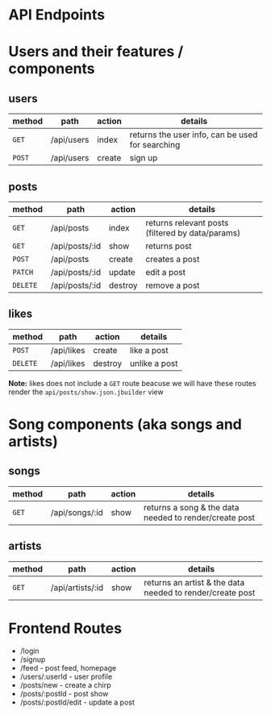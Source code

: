 # API Endpoints
# Users and their features / components
## users
| **method** | **path**         | **action** | **details**                                               |
| ---------- | ----------       | ---------- | --------------------------------------------------------- |
| `GET`      | /api/users       | index      | returns the user info, can be used for searching          |
| `POST`     | /api/users       | create     | sign up                                                   |

## posts
| **method** | **path**         | **action** | **details**                                               |
| ---------- | ----------       | ---------- | --------------------------------------------------------- |
| `GET`      | /api/posts       | index      | returns relevant posts (filtered by data/params)          |
| `GET`      | /api/posts/:id   | show       | returns post                                              |
| `POST`     | /api/posts       | create     | creates a post                                            |
| `PATCH`    | /api/posts/:id   | update     | edit a post                                               |
| `DELETE`   | /api/posts/:id   | destroy    | remove a post                                             |

## likes
| **method** | **path**         | **action** | **details**                                               |
| ---------- | ----------       | ---------- | --------------------------------------------------------- |
| `POST`     | /api/likes       | create     | like a post                                               |
| `DELETE`   | /api/likes       | destroy    | unlike a post                                             |

**Note:** likes does not include a `GET` route beacuse we will have these routes render the `api/posts/show.json.jbuilder` view

# Song components (aka songs and artists)
## songs
| **method** | **path**         | **action** | **details**                                               |
| ---------- | ----------       | ---------- | --------------------------------------------------------- |
| `GET`      | /api/songs/:id   | show       | returns a song & the data needed to render/create post    |

## artists
| **method** | **path**         | **action** | **details**                                               |
| ---------- | ----------       | ---------- | --------------------------------------------------------- |
| `GET`      | /api/artists/:id | show       | returns an artist & the data needed to render/create post |

# Frontend Routes
+ /login
+ /signup
+ /feed - post feed, homepage
+ /users/:userId - user profile
+ /posts/new - create a chirp
+ /posts/:postId - post show
+ /posts/:postId/edit - update a post
